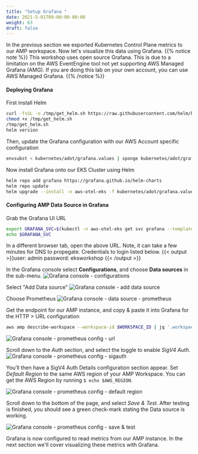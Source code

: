```yaml
---
title: "Setup Grafana "
date: 2021-5-01T09:00:00-00:00
weight: 63
draft: false
---
```


In the previous section we exported Kubernetes Control Plane metrics to our AMP workspace. Now let's visualize this data using Grafana.
{{% notice note %}}
This workshop uses open source Grafana. This is due to a limitation on the AWS EventEngine tool not yet supporting AWS Managed Grafana (AMG). If you are doing this lab on your own account, you can use AWS Managed Grafana.
{{% /notice %}}

#### Deploying Grafana

First install Helm
```bash
curl -fsSL -o /tmp/get_helm.sh https://raw.githubusercontent.com/helm/helm/master/scripts/get-helm-3
chmod +x /tmp/get_helm.sh
/tmp/get_helm.sh
helm version
```

Then, update the Grafana configuration with our AWS Account specific configuration
```bash
envsubst < kubernetes/adot/grafana.values | sponge kubernetes/adot/grafana.values
```

Now install Grafana onto our EKS Cluster using Helm
```bash
helm repo add grafana https://grafana.github.io/helm-charts
helm repo update
helm upgrade --install -n aws-otel-eks -f kubernetes/adot/grafana.values grafana grafana/grafana
```

#### Configuring AMP Data Source in Grafana

Grab the Grafana UI URL
```bash
export GRAFANA_SVC=$(kubectl -n aws-otel-eks get svc grafana --template "{{ range (index .status.loadBalancer.ingress 0) }}{{ . }}{{ end }}")
echo $GRAFANA_SVC
```

In a different browser tab, open the above URL. Note, it can take a few minutes for DNS to propegate.
Credentials to login listed below.
{{< output >}}user: admin
password: eksworkshop
{{< /output >}}

In the Grafana console select **Configurations**, and choose **Data sources** in the sub-menu.
![Grafana console - configurations](/images/observability-with-adot/grafana-configuration.png)


Select "Add Data source"
![Grafana console - add data source](/images/observability-with-adot/grafana-add-data-source.png)

Choose Prometheus
![Grafana console - data source - prometheus](/images/observability-with-adot/grafana-data-sources-prometheus.png)


Get the endpoint for our AMP instance, and copy & paste it into Grafana for the HTTP > URL configuration
```bash
aws amp describe-workspace --workspace-id $WORKSPACE_ID | jq '.workspace.prometheusEndpoint' -r
```

![Grafana console - prometheus config - url](/images/observability-with-adot/grafana-data-sources-prometheus-url.png)


Scroll down to the *Auth* section, and select the toggle to enable *SigV4 Auth.*
![Grafana console - prometheus config - sigauth](/images/observability-with-adot/grafana-data-sources-prometheus-sigauth.png)


You’ll then have a SigV4 Auth Details configuration section appear. Set *Default Region* to the same AWS region of
your AMP Workspace. You can get the AWS Region by running `$ echo $AWS_REGION`.

![Grafana console - prometheus config - default region](/images/observability-with-adot/grafana-data-sources-prometheus-defaultregion.png)


Scroll down to the bottom of the page, and select *Save & Test.* After testing is finished, you should see a green
check-mark stating the Data source is working.

![Grafana console - prometheus config - save & test](/images/observability-with-adot/grafana-data-sources-prometheus-savetest.png)


Grafana is now configured to read metrics from our AMP instance. In the next section we'll cover visualizing
these metrics with Grafana.
